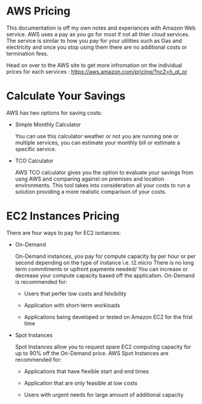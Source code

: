 # AWS Pricing
This documentation is off my own notes and experiances with Amazon Web service.  AWS uses a pay as you go for most if not all 
thier cloud services. The service is similar to how you pay for your utilities such as Gas and electricity and once you stop using them 
there are no additional costs or termination fees. 

Head on over to the AWS site to get more infromation on the individual prices for each services : https://aws.amazon.com/pricing/?nc2=h_ql_pr

# Calculate Your Savings
AWS has two options for saving costs:
	
- Simple Monthly Calculator
	
	You can use this calculator weather or not you are running one or multiple services, you can estimate 
	your monthly bill or estimate a specific service. 
	

- TCO Calculator
	
	AWS TCO calculator gives you the option to evaluate your savings from usng AWS and comparing against on premises and location
	environments. This tool takes into consideration all your costs to run a solution providing a more realistic comparison of your
	costs. 
	
# EC2 Instances Pricing 
There are four ways to pay for EC2 isntances: 

- On-Demand
	
	On-Demand instances, you pay for compute capacity by per hour or per second depending on the type of instance i.e. t2.micro
	There is no long term commitments or upfront payments needed/ You can increase or decrease your compute capacity based off the
	application.
	On-Demand is recommended for: 
	
	* Users that perfer low costs and felxibility
	
	* Application with short-term workloads 
	
	* Applications being developed or tested on Amazon EC2 for the frist time
	
- Spot Instances

	Spot Instances allow you to request spare EC2 computing capacity for up to 90% off the On-Demand price. AWS Spot Instances are
	recommended for:
	
	* Applications that have flexible start and end times
	
	* Application that are only feasible at low costs
	
	* Users with urgent needs for large amount of additional capacity

  

